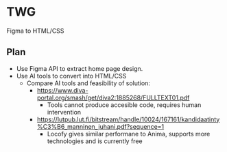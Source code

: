 # TWG
Figma to HTML/CSS

## Plan
- Use Figma API to extract home page design.
- Use AI tools to convert into HTML/CSS
  - Compare AI tools and feasibility of solution: 
	- https://www.diva-portal.org/smash/get/diva2:1885268/FULLTEXT01.pdf
	  - Tools cannot produce accesible code, requires human intervention
	- https://lutpub.lut.fi/bitstream/handle/10024/167161/kandidaatinty%C3%B6_manninen_juhani.pdf?sequence=1
	  - Locofy gives similar performane to Anima, supports more technologies and is currently free
